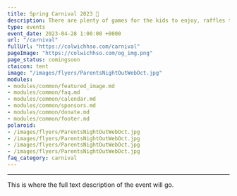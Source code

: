 ```yaml
---
title: Spring Carnival 2023 🎪
description: There are plenty of games for the kids to enjoy, raffles to be won, and money to be raised for CES.
type: events
event_date: 2023-04-28 1:00:00 +0000
url: "/carnival"
fullUrl: "https://colwichhso.com/carnival"
pageImage: "https://colwichhso.com/og_img.png"
page_status: comingsoon
ctaicon: tent
image: "/images/flyers/ParentsNightOutWebOct.jpg"
modules:
- modules/common/featured_image.md
- modules/common/faq.md
- modules/common/calendar.md
- modules/common/sponsors.md
- modules/common/donate.md
- modules/common/footer.md
polaroid: 
- /images/flyers/ParentsNightOutWebOct.jpg
- /images/flyers/ParentsNightOutWebOct.jpg
- /images/flyers/ParentsNightOutWebOct.jpg
- /images/flyers/ParentsNightOutWebOct.jpg
faq_category: carnival
---
```

---
This is where the full text description of the event will go.